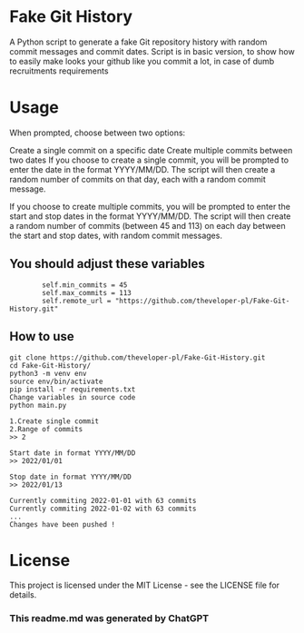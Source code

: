 # Fake Git History
A Python script to generate a fake Git repository history with random commit messages and commit dates. Script is in basic version, to show how to easily make looks your github like you commit a lot, in case of dumb recruitments requirements

# Usage
 When prompted, choose between two options:

Create a single commit on a specific date
Create multiple commits between two dates
If you choose to create a single commit, you will be prompted to enter the date in the format YYYY/MM/DD. The script will then create a random number of commits on that day, each with a random commit message.

If you choose to create multiple commits, you will be prompted to enter the start and stop dates in the format YYYY/MM/DD. The script will then create a random number of commits (between 45 and 113) on each day between the start and stop dates, with random commit messages.
## You should adjust these variables 
```
        self.min_commits = 45
        self.max_commits = 113
        self.remote_url = "https://github.com/theveloper-pl/Fake-Git-History.git"
```
## How to use
``````
git clone https://github.com/theveloper-pl/Fake-Git-History.git
cd Fake-Git-History/
python3 -m venv env
source env/bin/activate
pip install -r requirements.txt
Change variables in source code
python main.py

1.Create single commit
2.Range of commits
>> 2

Start date in format YYYY/MM/DD
>> 2022/01/01

Stop date in format YYYY/MM/DD
>> 2022/01/13

Currently commiting 2022-01-01 with 63 commits
Currently commiting 2022-01-02 with 63 commits
...
Changes have been pushed !
``````



# License
This project is licensed under the MIT License - see the LICENSE file for details.


### This readme.md was generated by ChatGPT